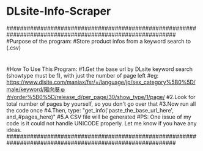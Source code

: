 # DLsite-Info-Scraper

##########################################################################################################
#Purpose of the program:
#Store product infos from a keyword search to (.csv)
#
#How To Use This Program:
#1.Get the base url by DLsite keyword search (showtype must be 1), with just the number of page left
#eg: https://www.dlsite.com/maniax/fsr/=/language/jp/sex_category%5B0%5D/male/keyword/陽向葵ゅか/order%5B0%5D/release_d/per_page/30/show_type/1/page/
#2.Look for total number of pages by yourself, so you don't go over that
#3.Now run all the code once
#4.Then, type: "get_info('paste_the_base_url_here', and_#pages_here)"
#5.A CSV file will be generated
#PS: One issue of my code is it could not handle UNICODE properly. Let me know if you have any ideas.
##########################################################################################################
